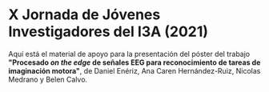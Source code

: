 # X Jornada de Jóvenes Investigadores del I3A (2021)

Aquí está el material de apoyo para la presentación del póster del trabajo __"Procesado _on the edge_ de señales EEG para reconocimiento de tareas de imaginación motora"__, de Daniel Enériz, Ana Caren Hernández-Ruiz, Nicolas Medrano y Belen Calvo.

